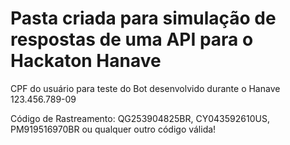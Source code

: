 # Pasta criada para simulação de respostas de uma API para o Hackaton Hanave

CPF do usuário para teste do Bot desenvolvido durante o Hanave
123.456.789-09

Código de Rastreamento: QG253904825BR, CY043592610US, PM919516970BR ou qualquer outro código válida!